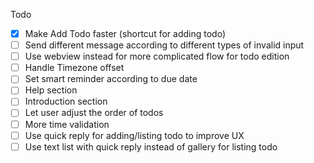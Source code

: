 Todo
- [x] Make Add Todo faster (shortcut for adding todo)
- [ ] Send different message according to different types of invalid input
- [ ] Use webview instead for more complicated flow for todo edition
- [ ] Handle Timezone offset
- [ ] Set smart reminder according to due date
- [ ] Help section
- [ ] Introduction section
- [ ] Let user adjust the order of todos
- [ ] More time validation
- [ ] Use quick reply for adding/listing todo to improve UX
- [ ] Use text list with quick reply instead of gallery for listing todo